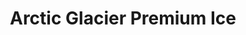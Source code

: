 ---
title: "Arctic Glacier Premium Ice"
url: /mamaroneck/arctic-glacier-premium-ice/
shop: Tiefkühl
---